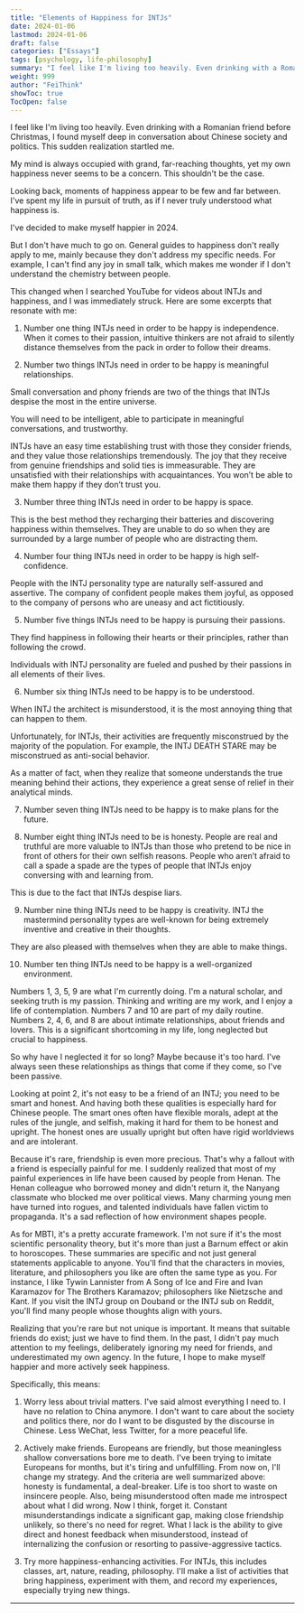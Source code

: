 ```yaml
---
title: "Elements of Happiness for INTJs"
date: 2024-01-06
lastmod: 2024-01-06
draft: false
categories: ["Essays"]
tags: [psychology, life-philosophy]
summary: "I feel like I'm living too heavily. Even drinking with a Romanian friend before Christmas, I found..."
weight: 999
author: "FeiThink"
showToc: true
TocOpen: false
---
```




I feel like I'm living too heavily. Even drinking with a Romanian friend before Christmas, I found myself deep in conversation about Chinese society and politics. This sudden realization startled me.

My mind is always occupied with grand, far-reaching thoughts, yet my own happiness never seems to be a concern. This shouldn't be the case.

Looking back, moments of happiness appear to be few and far between. I've spent my life in pursuit of truth, as if I never truly understood what happiness is.

I've decided to make myself happier in 2024.

But I don't have much to go on. General guides to happiness don't really apply to me, mainly because they don't address my specific needs. For example, I can't find any joy in small talk, which makes me wonder if I don't understand the chemistry between people.

This changed when I searched YouTube for videos about INTJs and happiness, and I was immediately struck. Here are some excerpts that resonate with me:

1. Number one thing INTJs need in order to be happy is independence. When it comes to their passion, intuitive thinkers are not afraid to silently distance themselves from the pack in order to follow their dreams.

2. Number two things INTJs need in order to be happy is meaningful relationships. 

Small conversation and phony friends are two of the things that INTJs despise the most in the entire universe. 

You will need to be intelligent, able to participate in meaningful conversations, and trustworthy. 

INTJs have an easy time establishing trust with those they consider friends, and they value those relationships tremendously. The joy that they receive from genuine friendships and solid ties is immeasurable. They are unsatisfied with their relationships with acquaintances. You won’t be able to make them happy if they don’t trust you.

3. Number three thing INTJs need in order to be happy is space. 

This is the best method they recharging their batteries and discovering happiness within themselves. They are unable to do so when they are surrounded by a large number of people who are distracting them. 

4. Number four thing INTJs need in order to be happy is high self-confidence. 

People with the INTJ personality type are naturally self-assured and assertive. The company of confident people makes them joyful, as opposed to the company of persons who are uneasy and act fictitiously. 

5. Number five things INTJs need to be happy is pursuing their passions.

They find happiness in following their hearts or their principles, rather than following the crowd.

Individuals with INTJ personality are fueled and pushed by their passions in all elements of their lives.

6. Number six thing INTJs need to be happy is to be understood.

When INTJ the architect is misunderstood, it is the most annoying thing that can happen to them. 

Unfortunately, for INTJs, their activities are frequently misconstrued by the majority of the population. For example, the INTJ DEATH STARE may be misconstrued as anti-social behavior. 

As a matter of fact, when they realize that someone understands the true meaning behind their actions, they experience a great sense of relief in their analytical minds.

7. Number seven thing INTJs need to be happy is to make plans for the future. 

8. Number eight thing INTJs need to be is honesty. People are real and truthful are more valuable to INTJs than those who pretend to be nice in front of others for their own selfish reasons. People who aren’t afraid to call a spade a spade are the types of people that INTJs enjoy conversing with and learning from. 

This is due to the fact that INTJs despise liars. 

9. Number nine thing INTJs need to be happy is creativity. INTJ the mastermind personality types are well-known for being extremely inventive and creative in their thoughts. 

They are also pleased with themselves when they are able to make things.

10. Number ten thing INTJs need to be happy is a well-organized environment.

Numbers 1, 3, 5, 9 are what I'm currently doing. I'm a natural scholar, and seeking truth is my passion. Thinking and writing are my work, and I enjoy a life of contemplation. Numbers 7 and 10 are part of my daily routine. Numbers 2, 4, 6, and 8 are about intimate relationships, about friends and lovers. This is a significant shortcoming in my life, long neglected but crucial to happiness.

So why have I neglected it for so long? Maybe because it's too hard. I've always seen these relationships as things that come if they come, so I've been passive.

Looking at point 2, it's not easy to be a friend of an INTJ; you need to be smart and honest. And having both these qualities is especially hard for Chinese people. The smart ones often have flexible morals, adept at the rules of the jungle, and selfish, making it hard for them to be honest and upright. The honest ones are usually upright but often have rigid worldviews and are intolerant. 

Because it's rare, friendship is even more precious. That's why a fallout with a friend is especially painful for me. I suddenly realized that most of my painful experiences in life have been caused by people from Henan. The Henan colleague who borrowed money and didn't return it, the Nanyang classmate who blocked me over political views. Many charming young men have turned into rogues, and talented individuals have fallen victim to propaganda. It's a sad reflection of how environment shapes people.

As for MBTI, it's a pretty accurate framework. I'm not sure if it's the most scientific personality theory, but it's more than just a Barnum effect or akin to horoscopes. These summaries are specific and not just general statements applicable to anyone. You'll find that the characters in movies, literature, and philosophers you like are often the same type as you. For instance, I like Tywin Lannister from A Song of Ice and Fire and Ivan Karamazov for The Brothers Karamazov; philosophers like Nietzsche and Kant. If you visit the INTJ group on Douband or the INTJ sub on Reddit, you'll find many people whose thoughts align with yours. 

Realizing that you're rare but not unique is important. It means that suitable friends do exist; just we have to find them. In the past, I didn't pay much attention to my feelings, deliberately ignoring my need for friends, and underestimated my own agency. In the future, I hope to make myself happier and more actively seek happiness.

Specifically, this means:

1. Worry less about trivial matters. I've said almost everything I need to. I have no relation to China anymore. I don't want to care about the society and politics there, nor do I want to be disgusted by the discourse in Chinese. Less WeChat, less Twitter, for a more peaceful life.

2. Actively make friends. Europeans are friendly, but those meaningless shallow conversations bore me to death. I've been trying to imitate Europeans for months, but it's tiring and unfulfilling. From now on, I'll change my strategy. And the criteria are well summarized above: honesty is fundamental, a deal-breaker. Life is too short to waste on insincere people. Also, being misunderstood often made me introspect about what I did wrong. Now I think, forget it. Constant misunderstandings indicate a significant gap, making close friendship unlikely, so there's no need for regret. What I lack is the ability to give direct and honest feedback when misunderstood, instead of internalizing the confusion or resorting to passive-aggressive tactics. 

3. Try more happiness-enhancing activities. For INTJs, this includes classes, art, nature, reading, philosophy. I'll make a list of activities that bring happiness, experiment with them, and record my experiences, especially trying new things.

---
